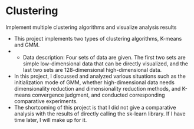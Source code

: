 # Clustering
Implement multiple clustering algorithms and visualize analysis results

- This project implements two types of clustering algorithms, K-means and GMM.
- - Data description: Four sets of data are given. The first two sets are simple low-dimensional data that can be directly visualized, and the last two sets are 128-dimensional high-dimensional data.
- In this project, I discussed and analyzed various situations such as the initialization mode of GMM, whether high-dimensional data needs dimensionality reduction and dimensionality reduction methods, and K-means convergence judgment, and conducted corresponding comparative experiments.
- The shortcoming of this project is that I did not give a comparative analysis with the results of directly calling the sk-learn library. If I have time later, I will make up for it.
